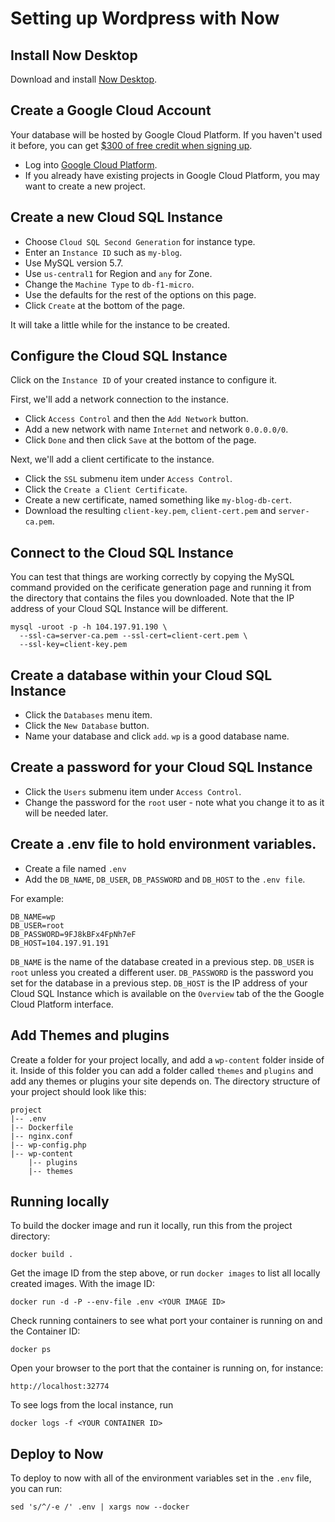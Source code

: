 # Setting up Wordpress with Now

## Install Now Desktop

Download and install [Now Desktop](https://zeit.co/desktop).

## Create a Google Cloud Account

Your database will be hosted by Google Cloud Platform. If you haven't used it before, you can get [$300 of free credit when signing up](https://console.cloud.google.com/freetrial).

* Log into [Google Cloud Platform](https://console.cloud.google.com).
* If you already have existing projects in Google Cloud Platform, you may want to create a new project.

## Create a new Cloud SQL Instance

* Choose `Cloud SQL Second Generation` for instance type.
* Enter an `Instance ID` such as `my-blog`.
* Use MySQL version 5.7.
* Use `us-central1` for Region and `any` for Zone.
* Change the `Machine Type` to `db-f1-micro`.
* Use the defaults for the rest of the options on this page.
* Click `Create` at the bottom of the page.

It will take a little while for the instance to be created.

## Configure the Cloud SQL Instance

Click on the `Instance ID` of your created instance to configure it.

First, we'll add a network connection to the instance.

* Click `Access Control` and then the `Add Network` button.
* Add a new network with name `Internet` and network `0.0.0.0/0`.
* Click `Done` and then click `Save` at the bottom of the page.

Next, we'll add a client certificate to the instance.

* Click the `SSL` submenu item under `Access Control`.
* Click the `Create a Client Certificate`.
* Create a new certificate, named something like `my-blog-db-cert`.
* Download the resulting `client-key.pem`, `client-cert.pem` and `server-ca.pem`.

## Connect to the Cloud SQL Instance

You can test that things are working correctly by copying the MySQL command provided on the cerificate generation page and running it from the directory that contains the files you downloaded. Note that the IP address of your Cloud SQL Instance will be different.

    mysql -uroot -p -h 104.197.91.190 \
      --ssl-ca=server-ca.pem --ssl-cert=client-cert.pem \
      --ssl-key=client-key.pem

## Create a database within your Cloud SQL Instance

* Click the `Databases` menu item.
* Click the `New Database` button.
* Name your database and click `add`. `wp` is a good database name.

## Create a password for your Cloud SQL Instance

* Click the `Users` submenu item under `Access Control`.
* Change the password for the `root` user - note what you change it to as it will be needed later.

## Create a .env file to hold environment variables.

* Create a file named `.env`
* Add the `DB_NAME`, `DB_USER`, `DB_PASSWORD` and `DB_HOST` to the `.env file`.

For example:

    DB_NAME=wp
    DB_USER=root
    DB_PASSWORD=9FJ8kBFx4FpNh7eF
    DB_HOST=104.197.91.191

`DB_NAME` is the name of the database created in a previous step.
`DB_USER` is `root` unless you created a different user.
`DB_PASSWORD` is the password you set for the database in a previous step.
`DB_HOST` is the IP address of your Cloud SQL Instance which is available on the `Overview` tab of the the Google Cloud Platform interface.

## Add Themes and plugins

Create a folder for your project locally, and add a `wp-content` folder inside of it. Inside of this folder you can add a folder called `themes` and `plugins` and add any themes or plugins your site depends on. The directory structure of your project should look like this:

```
project
|-- .env
|-- Dockerfile
|-- nginx.conf
|-- wp-config.php
|-- wp-content
    |-- plugins
    |-- themes
```

## Running locally

To build the docker image and run it locally, run this from the project directory:

    docker build .

Get the image ID from the step above, or run `docker images` to list all locally created images. With the image ID:

    docker run -d -P --env-file .env <YOUR IMAGE ID>

Check running containers to see what port your container is running on and the Container ID:

    docker ps

Open your browser to the port that the container is running on, for instance:

    http://localhost:32774

To see logs from the local instance, run

    docker logs -f <YOUR CONTAINER ID>


## Deploy to Now

To deploy to now with all of the environment variables set in the `.env` file, you can run:

    sed 's/^/-e /' .env | xargs now --docker
